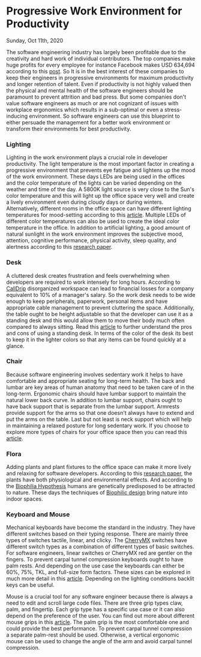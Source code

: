 <!--Progressive Work Environment for Productivity-->
<h1>Progressive Work Environment for Productivity</h1>
<div class="post-date-container">Sunday, Oct 11th, 2020</div>
<div>
<p>
    The software engineering industry has largely been profitable due to the creativity and hard work of individual contributors. The top companies make huge profits for every employee for instance Facebook makes USD 634,694 according to this <a href="https://www.bizjournals.com/bizwomen/news/latest-news/2019/07/facebook-makes-more-profit-per-employee-than-other.html?page=all" target="_blank">post</a>. So It is in the best interest of these companies to keep their engineers in progressive environments for maximum productivity and longer retention of talent. Even if productivity is not highly valued then the physical and mental health of the software engineers should be paramount to prevent attrition and bad press. But some companies don't value software engineers as much or are not cognizant of issues with workplace ergonomics which results in a sub-optimal or even a stress-inducing environment. So software engineers can use this blueprint to either persuade the management for a better work environment or transform their environments for best productivity.
</p>

<h3>Lighting</h3>
<p>
   Lighting in the work environment plays a crucial role in developer productivity. The light temperature is the most important factor in creating a progressive environment that prevents eye fatigue and lightens up the mood of the work environment. These days LEDs are being used in the offices and the color temperature of the lights can be varied depending on the weather and time of the day. A 5800K light source is very close to the Sun's color temperature and this will light up the office space very well and create a lively environment even during cloudy days or during winters. Alternatively, different rooms in the office space can have different lighting temperatures for mood-setting according to this <a href="https://onlinemba.unc.edu/news/how-lighting-affects-productivity/" target="_blank">article</a>. Multiple LEDs of different color temperatures can also be used to create the ideal color temperature in the office. In addition to artificial lighting, a good amount of natural sunlight in the work environment improves the subjective mood, attention, cognitive performance, physical activity, sleep quality, and alertness according to this <a href="https://iicbe.org/upload/4635AE0416104.pdf" target="_blank">research paper</a>. 
</p>
<h3>Desk</h3>
<p>
    A cluttered desk creates frustration and feels overwhelming when developers are required to work intensely for long hours. According to <a href="https://www.calldrip.com/organize-your-workspace-to-maximize-your-productivity/" target="_blank">  CallDrip</a> disorganized workspace can lead to financial losses for a company equivalent to 10% of a manager's salary. So the work desk needs to be wide enough to keep peripherals, paperwork, personal items and have appropriate cable management to prevent cluttering the space. Additionally, the table ought to be height adjustable so that the developer can use it as a standing desk and this would allow them to move their body much often compared to always sitting. Read this <a href="https://health.usnews.com/wellness/articles/the-benefits-of-using-a-standing-desk" target="_blank">article</a> to further understand the pros and cons of using a standing desk. In terms of the color of the desk its best to keep it in the lighter colors so that any items can be found quickly at a glance. 
</p>
<h3>Chair</h3>
<p>
    Because software engineering involves sedentary work it helps to have comfortable and appropriate seating for long-term health. The back and lumbar are key areas of human anatomy that need to be taken care of in the long-term. Ergonomic chairs should have lumbar support to maintain the natural lower back curve. In addition to lumbar support, chairs ought to have back support that is separate from the lumbar support. Armrests provide support for the arms so that one doesn't always have to extend and put the arms on the table. Last but not least is neck support which will help in maintaining a relaxed posture for long sedentary work. If you choose to explore more types of chairs for your office space then you can read this <a href="http://ergonomictrends.com/office-chairs-types-ergonomics/" target="_blank">article</a>.
</p>
<h3>Flora</h3>
<p>
    Adding plants and plant fixtures to the office space can make it more lively and relaxing for software developers. According to this <a href="https://www.researchgate.net/publication/235276415_The_influence_of_plants_on_productivity_A_critical_assessment_of_research_findings_and_test_methods"  target="_blank">research paper</a>, the plants have both physiological and environmental effects. And according to the <a href="https://www.terramai.com/blog/understanding-biophilia-hypothesis/#:~:text=The%20biophilia%20hypothesis%20is%20the,book%20Biophilia%20published%20in%201984."  target="_blank">Biophilia Hypothesis</a> humans are genetically predisposed to be attracted to nature. These days the techniques of <a href="https://www.interface.com/IN/en-IN/campaign/biophilic-design/Biophilic-Design-Campaign-en_IN"  target="_blank">Biophilic design</a> bring nature into indoor spaces.
</p>
<h3>Keyboard and Mouse</h3>

<p>Mechanical keyboards have become the standard in the industry. They have different switches based on their typing response. There are mainly three types of switches tactile, linear, and clicky. The <a href="https://www.cherrymx.de/en/blog/cherry-mx-switches-at-a-glance.html" target="_blank">CherryMX</a> switches have different switch types as a combination of different types of basic switches. For software engineers, linear switches or CherryMX red are gentler on the fingers. To prevent carpal tunnel compression keyboards ought to have palm rests. And depending on the use case the keyboards can either be 60%, 75%, TKL, and full-size form factors. These sizes can be explored in much more detail in this <a href="https://blog.wooting.nl/the-ultimate-guide-to-keyboard-layouts-and-form-factors/" target="_blank">article</a>. Depending on the lighting conditions backlit keys can be useful.</p>
<p>
Mouse is a crucial tool for any software engineer because there is always a need to edit and scroll large code files. There are three grip types claw, palm, and fingertip. Each grip type has a specific use case or it can also depend on the preference of the user. You can find out more about different mouse grips in this <a href="https://10wares.com/how-to-hold-a-mouse-for-gaming/" target="_blank">article</a>. The palm grip is the most comfortable one and could provide the best performance. To prevent carpal tunnel compression a separate palm-rest should be used. Otherwise, a vertical ergonomic mouse can be used to change the angle of the arm and avoid carpal tunnel compression.
</p>
</div> 
